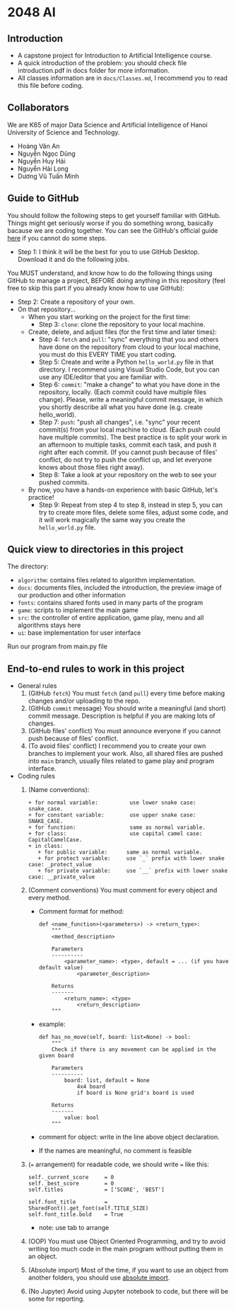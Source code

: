 # 2048 AI
## Introduction
+ A capstone project for Introduction to Artificial Intelligence course.
+ A quick introduction of the problem: you should check file introduction.pdf in docs folder for more information.
+ All classes information are in `docs/Classes.md`, I recommend you to read this file before coding.

## Collaborators
We are K65 of major Data Science and Artificial Intelligence of Hanoi University of Science and Technology.
+ Hoàng Văn An
+ Nguyễn Ngọc Dũng
+ Nguyễn Huy Hải
+ Nguyễn Hải Long
+ Dương Vũ Tuấn Minh

## Guide to GitHub
You should follow the following steps to get yourself familiar with GitHub. Things might get seriously worse if you do something wrong, basically bacause we are coding together. You can see the GitHub's official guide [here](https://guides.github.com/activities/hello-world/) if you cannot do some steps.

+ Step 1: I think it will be the best for you to use GitHub Desktop. Download it and do the following jobs.

You MUST understand, and know how to do the following things using GitHub to manage a project, BEFORE doing anything in this repository (feel free to skip this part if you already know how to use GitHub):

+ Step 2: Create a repository of your own.
+ On that repository...
  + When you start working on the project for the first time:
    + Step 3: `clone`: clone the repository to your local machine.
  + Create, delete, and adjust files (for the first time and later times):
    + Step 4: `fetch` and `pull`: "sync" everything that you and others have done on the repository from cloud to your local machine, you must do this EVERY TIME you start coding.
    + Step 5: Create and write a Python `hello_world.py` file in that directory. I recommend using Visual Studio Code, but you can use any IDE/editor that you are familiar with.
    + Step 6: `commit`: "make a change" to what you have done in the repository, locally. (Each commit could have multiple files change). Please, write a meaningful commit message, in which you shortly describe all what you have done (e.g. create hello_world).
    + Step 7: `push`: "push all changes", i.e. "sync" your recent commit(s) from your local machine to cloud. (Each push could have multiple commits). The best practice is to split your work in an afternoon to multiple tasks, commit each task, and push it right after each commit. (If you cannot push because of files' conflict, do not try to push the conflict up, and let everyone knows about those files right away).
    + Step 8: Take a look at your repository on the web to see your pushed commits. 
  + By now, you have a hands-on experience with basic GitHub, let's practice!
    + Step 9: Repeat from step 4 to step 8, instead in step 5, you can try to create more files, delete some files, adjust some code, and it will work magically the same way you create the `hello_world.py` file.

## Quick view to directories in this project
The directory:
+ `algorithm`: contains files related to algorithm implementation.
+ `docs`: documents files, included the introduction, the preview image of our production and other information
+ `fonts`: contains shared fonts used in many parts of the program
+ `game`: scripts to implement the main game
+ `src`: the controller of entire application, game play, menu and all algorithms stays here
+ `ui`: base implementation for user interface

Run our program from main.py file

## End-to-end rules to work in this project
+ General rules
  1. (GitHub `fetch`) You must `fetch` (and `pull`) every time before making changes and/or uploading to the repo.
  2. (GitHub `commit` message) You should write a meaningful (and short) commit message. Description is helpful if you are making lots of changes.
  3. (GitHub files' conflict) You must announce everyone if you cannot push because of files' conflict.
  4. (To avoid files' conflict) I recommend you to create your own branches to implement your work. Also, all shared files are pushed into `main` branch, usually files related to game play and program interface.
+ Coding rules
  1. (Name conventions): 
      ```
      + for normal variable:          use lower snake case: snake_case.
      + for constant variable:        use upper snake case: SNAKE_CASE.
      + for function:                 same as normal variable.
      + for class:                    use capital camel case: CapitalCamelCase.
      + in class:
         + for public variable:      same as normal variable.
         + for protect variable:     use `_` prefix with lower snake case: _protect_value
         + for private variable:     use `__` prefix with lower snake case: __private_value
      ```
  2. (Comment conventions) You must comment for every object and every method.
      + Comment format for method:
        ```
        def <name_function>(<parameters>) -> <return_type>:
            """
            <method_description>

            Parameters
            ----------
                <parameter_name>: <type>, default = ... (if you have default value)
                    <parameter_description>

            Returns
            -------
                <return_name>: <type>
                    <return_description>
            """
        ```
   
      + example:
        ```
        def has_no_move(self, board: list=None) -> bool:
            """
            Check if there is any movement can be applied in the given board
          
            Parameters
            ----------
                board: list, default = None
                    4x4 board
                    if board is None grid's board is used
          
            Returns
            -------
                value: bool
            """
        ```

      + comment for object: write in the line above object declaration. 

      + If the names are meaningful, no comment is feasible

  3. (`=` arrangement) for readable code, we should write `=` like this:
      ```
      self._current_score     = 0
      self._best_score        = 0
      self.titles             = ['SCORE', 'BEST']

      self.font_title         = SharedFont().get_font(self.TITLE_SIZE)
      self.font_title.bold    = True
      ```

      + note: use tab to arrange

  4. (OOP) You must use Object Oriented Programming, and try to avoid writing too much code in the main program without putting them in an object.
  5. (Absolute import) Most of the time, if you want to use an object from another folders, you should use [absolute import](https://www.geeksforgeeks.org/absolute-and-relative-imports-in-python/).
  6. (No Jupyter) Avoid using Jupyter notebook to code, but there will be some for reporting.
